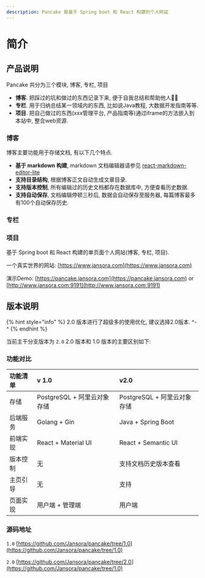```yaml
---
description: Pancake 是基于 Spring boot 和 React 构建的个人网站
---
```


# 简介

## 产品说明

Pancake 共分为三个模块, 博客, 专栏, 项目

* **博客**. 把踩过的坑和做过的东西记录下来, 便于自我总结和帮助他人🍊🍊 
* **专栏**. 用于归纳总结某一领域内的东西, 比如说Java教程, 大数据开发指南等等.
* **项目**. 把自己做过的东西\(xxx管理平台, 产品指南等\)通过iframe的方法嵌入到本站中, 整合web资源.

### 博客

博客主要功能用于存储文档, 有以下几个特点.

* **基于 markdown 构建**, markdown 文档编辑器请参见 [react-markdown-editor-lite](https://github.com/HarryChen0506/react-markdown-editor-lite)
* **支持目录结构**, 根据博客正文自动生成文章目录.
* **支持版本控制**, 所有编辑过的历史文档都存在数据库中, 方便查看历史数据.
* **支持自动保存**, 文档编辑停顿三秒后, 数据会自动保存至服务器, 每篇博客最多有100个自动保存历史.

### 专栏

### 项目

基于 Spring boot 和 React 构建的单页面个人网站\(博客, 专栏, 项目\).

一个真实世界的网站: [https://www.jansora.com](https://www.jansora.com)

演示Demo: [https://pancake.jansora.com](https://pancake.jansora.com) or [http://www.jansora.com:9191](http://www.jansora.com:9191)



## 版本说明

{% hint style="info" %}
2.0 版本进行了超级多的使用优化,  建议选择2.0版本.  ^-^
{% endhint %}

当前主干分支版本为 `2.0`  2.0 版本和 1.0 版本的主要区别如下:

### 功能对比

| 功能清单 | v 1.0 | v2.0 |
| :--- | :--- | :--- |
| 存储 | PostgreSQL + 阿里云对象存储 | PostgreSQL  + 阿里云对象存储 |
| 后端服务 | Golang + Gin | Java + Spring Boot |
| 前端实现 | React + Material UI | React + Semantic UI |
| 版本控制 | 无 | 支持文档历史版本查看 |
| 主页引导 | 无 | 支持 |
| 页面实现 | 用户端 + 管理端 | 用户端 |

### 源码地址

`1.0` [https://github.com/Jansora/pancake/tree/1.0](https://github.com/Jansora/pancake/tree/1.0)

`2.0` [https://github.com/Jansora/pancake/tree/2.0](https://github.com/Jansora/pancake/tree/1.0)

